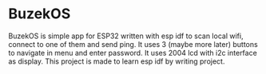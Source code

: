 # BuzekOS
 BuzekOS is simple app for ESP32 written with esp idf to scan local wifi, connect to one of them and send ping. It uses 3 (maybe more later) buttons to navigate in menu and enter password.  It uses 2004 lcd with i2c interface as display.  This project is made to learn esp idf by writing project.
